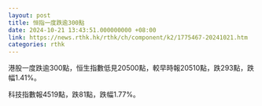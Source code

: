 ```yaml
---
layout: post
title: 恒指一度跌逾300點
date: 2024-10-21 13:43:51.000000000 +08:00
link: https://news.rthk.hk/rthk/ch/component/k2/1775467-20241021.htm
categories: rthk
---
```


港股一度跌逾300點，恒生指數低見20500點，較早時報20510點，跌293點，跌幅1.41%。

科技指數報4519點，跌81點，跌幅1.77%。
